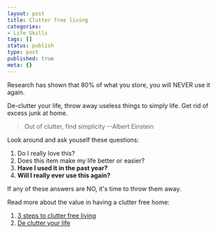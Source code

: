 ```yaml
---
layout: post
title: Clutter free living
categories:
- Life Skills
tags: []
status: publish
type: post
published: true
meta: {}
---
```

Research has shown that 80% of what you store, you will NEVER use it again.

De-clutter your life, throw away useless things to simply life. Get rid of excess junk at home.
<blockquote>Out of clutter, find simplicity
--Albert Einstein</blockquote>
Look around and ask youself these questions:
<ol>
	<li>Do I really love this?</li>
	<li>Does this item make my life better or easier?</li>
	<li><strong>Have I used it in the past year? </strong></li>
	<li><strong>Will I really ever use this again?</strong></li>
</ol>
If any of these answers are NO, it's time to throw them away.

Read more about the value in having a clutter free home:
<ol>
	<li><a href="http://www.naturalhomeandgarden.com/article/2007/01/clutter-free-living.html">3 steps to clutter free living</a></li>
	<li><a href="http://www.orgcoach.net/declutter.html">De clutter your life</a></li>
</ol>
